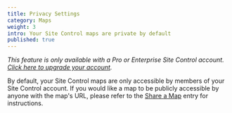 ```yaml
---
title: Privacy Settings
category: Maps
weight: 3
intro: Your Site Control maps are private by default
published: true
---
```

_This feature is only available with a Pro or Enterprise Site Control account. [Click here to upgrade your account](https://sitecontrol.us/plans#p=level1)._

By default, your Site Control maps are only accessible by members of your Site Control account. If you would like a map to be publicly accessible by anyone with the map's URL, please refer to the [Share a Map](https://sitecontrol.us/support/Share-a-Map) entry for instructions.
